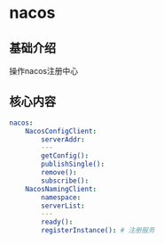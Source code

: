 # nacos

## 基础介绍

操作nacos注册中心


## 核心内容
```yaml
nacos:
    NacosConfigClient:
        serverAddr:
        ---
        getConfig():
        publishSingle():
        remove(): 
        subscribe():
    NacosNamingClient:
        namespace:
        serverList:
        ---
        ready():
        registerInstance(): # 注册服务
```